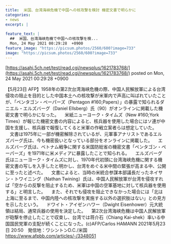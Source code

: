 ```yaml
---
title:  米国、台湾海峡危機で中国への核攻撃を検討 機密文書で明らかに  
categories:
- news
excerpt: |
  
feature_text: |
  ##  米国、台湾海峡危機で中国への核攻撃を検...
  Mon, 24 May 2021 00:29:28  +0900
feature_image: "https://picsum.photos/2560/600?image=733"
image: "https://picsum.photos/2560/600?image=733"
---
```


[https://asahi.5ch.net/test/read.cgi/newsplus/1621783768/](https://asahi.5ch.net/test/read.cgi/newsplus/1621783768/)
posted on Mon, 24 May 2021 00:29:28  +0900

<!--more-->

【5月23日 AFP】1958年の第2次台湾海峡危機の際、中国人民解放軍による台湾侵攻の阻止を目的とした中国本土への核攻撃が米軍内で声高に叫ばれていたことが、「ペンタゴン・ペーパーズ（Pentagon #160;Papers）」の暴露で知られるダニエル・エルズバーグ（Daniel Ellsberg）氏（90）がオンラインに掲載した機密文書で明らかになった。 　米紙ニューヨーク・タイムズ（New #160;York Times）が報じた機密文書の内容によると、核兵器を使用した場合にはソ連が中国を支援し、核兵器で報復してくると米軍の作戦立案者らは想定していた。 　文書は1975年に一部が機密解除されているが、元軍事アナリストであるエルズバーグ氏は、今も機密扱いとなっている部分をオンラインに掲載した。 　エルズバーグ氏は、ベトナム戦争に関する米国防総省の機密文書「ペンタゴン・ペーパーズ」を1971年に米メディアに暴露したことで知られる。 　エルズバーグ氏はニューヨーク・タイムズに対し、1970年代初頭に台湾海峡危機に関する機密文書の写しを入手したと明かし、台湾をめぐる米中間の緊張が高まる中、公開に至ったと述べた。 　文書によると、当時の米統合参謀本部議長だったネイサン・トワイニング（Nathan Twining）氏は、中国人民解放軍が台湾を侵攻すれば「空からの反撃を阻止するため、米軍は中国の空軍基地に対して核兵器を使用する」と明言した。 　また、それでも侵攻を阻止できなかった場合には「北は上海に至るまで、中国内陸への核攻撃を実施する以外の選択肢はない」との見方を示したという。 　ドワイト・アイゼンハワー（Dwight Eisenhower）元大統領は結局、通常兵器の使用を決定した。 　第2次台湾海峡危機は中国人民解放軍が砲撃を停止したことで収束し、台湾では蒋介石（Chiang Kai-shek）率いる中国国民党軍の支配が続くことになった。(c)AFP/Carlos HAMANN 2021年5月23日 20:50　発信地：ワシントンD.C./米国 https://www.afpbb.com/articles/-/3348051
